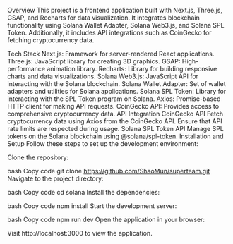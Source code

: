 Overview
This project is a frontend application built with Next.js, Three.js, GSAP, and Recharts for data visualization. It integrates blockchain functionality using Solana Wallet Adapter, Solana Web3.js, and Solana SPL Token. Additionally, it includes API integrations such as CoinGecko for fetching cryptocurrency data.

Tech Stack
Next.js: Framework for server-rendered React applications.
Three.js: JavaScript library for creating 3D graphics.
GSAP: High-performance animation library.
Recharts: Library for building responsive charts and data visualizations.
Solana Web3.js: JavaScript API for interacting with the Solana blockchain.
Solana Wallet Adapter: Set of wallet adapters and utilities for Solana applications.
Solana SPL Token: Library for interacting with the SPL Token program on Solana.
Axios: Promise-based HTTP client for making API requests.
CoinGecko API: Provides access to comprehensive cryptocurrency data.
API Integration
CoinGecko API
Fetch cryptocurrency data using Axios from the CoinGecko API.
Ensure that API rate limits are respected during usage.
Solana SPL Token API
Manage SPL tokens on the Solana blockchain using @solana/spl-token.
Installation and Setup
Follow these steps to set up the development environment:

Clone the repository:

bash
Copy code
git clone https://github.com/ShaoMun/superteam.git
Navigate to the project directory:

bash
Copy code
cd solana
Install the dependencies:

bash
Copy code
npm install
Start the development server:

bash
Copy code
npm run dev
Open the application in your browser:

Visit http://localhost:3000 to view the application.
